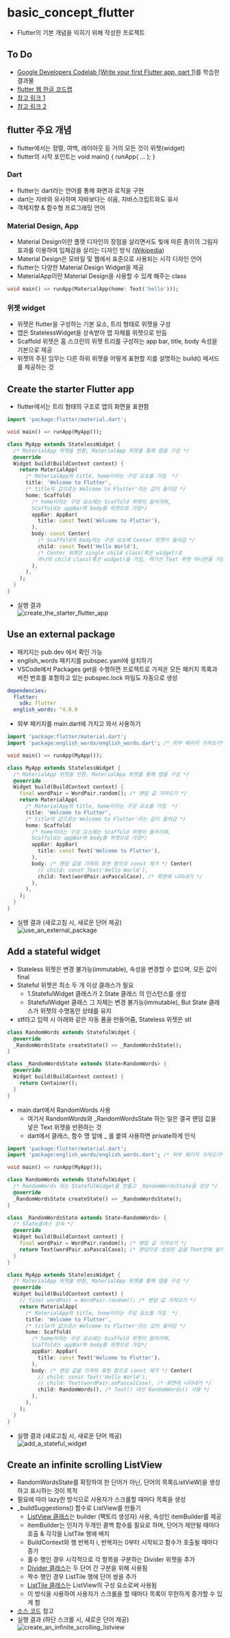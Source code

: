 # basic_concept_flutter
- Flutter의 기본 개념을 익히기 위해 작성한 프로젝트

## To Do
- [Google Developers Codelab (Write your first Flutter app, part 1)](https://codelabs.developers.google.com/codelabs/first-flutter-app-pt1#0)를 학습한 결과물
- [flutter 웹 한글 코드랩](https://flutter-ko.dev/docs/get-started/codelab)
- [참고 링크 1](https://velog.io/@lshjh4848/%EB%82%B4%EA%B0%80-%EC%9E%98-%EB%AA%B0%EB%9E%90%EB%8D%98-Flutter-%EA%B0%9C%EB%85%90%EB%93%A4)
- [참고 링크 2](https://duzi077.tistory.com/299)

## flutter 주요 개념
- flutter에서는 정렬, 여백, 레이아웃 등 거의 모든 것이 위젯(widget)
- flutter의 시작 포인트는 void main() { runApp( ... ); } 

### Dart
- flutter는 dart라는 언어를 통해 화면과 로직을 구현
- dart는 자바와 유사하며 자바보다는 쉬움, 자바스크립트와도 유사
- 객체지향 & 함수형 프로그래밍 언어

### Material Design, App
- Material Design이란 플랫 디자인의 장점을 살리면서도 빛에 따른 종이의 그림자 효과를 이용하여 입체감을 살리는 디자인 방식 ([Wikipedia](https://ko.wikipedia.org/wiki/%EB%A8%B8%ED%8B%B0%EB%A6%AC%EC%96%BC_%EB%94%94%EC%9E%90%EC%9D%B8))
- Material Design은 모바일 및 웹에서 표준으로 사용되는 시각 디자인 언어 
- flutter는 다양한 Material Design Widget을 제공
- MaterialApp이란 Material Design을 사용할 수 있게 해주는 class
```dart
void main() => runApp(MaterialApp(home: Text('hello')));
```

### 위젯 widget
- 위젯은 flutter을 구성하는 기본 요소, 트리 형태로 위젯을 구성
- 앱은 StatelessWidget을 상속받아 앱 자체를 위젯으로 만듬
- Scaffold 위젯은 홈 스크린의 위젯 트리를 구성하는 app bar, title, body 속성을 기본으로 제공
- 위젯의 주된 임무는 다른 하위 위젯을 어떻게 표현할 지를 설명하는 build() 메서드를 제공하는 것

## Create the starter Flutter app
- flutter에서는 트리 형태의 구조로 앱의 화면을 표현함
```dart
import 'package:flutter/material.dart';

void main() => runApp(MyApp());

class MyApp extends StatelessWidget {
  /* MaterialApp 위젯을 반환, MaterialApp 위젯를 통해 앱을 구성 */
  @override
  Widget build(BuildContext context) {
    return MaterialApp(
      /* MaterialApp의 title, home이라는 구성 요소를 가짐  */
      title: 'Welcome to Flutter',
      /* title의 값으로는 Welcome to Flutter'라는 값이 들어감 */
      home: Scaffold(
        /* home이라는 구성 요소에는 Scaffold 위젯이 들어가며, 
        Scaffold는 appBar와 body를 위젯으로 가짐*/
        appBar: AppBar(
          title: const Text('Welcome to Flutter'),
        ),
        body: const Center(
          /* Scaffold의 body라는 구성 요소에 Center 위젯이 들어감 */
          child: const Text('Hello World'),
          /* Center 위젯은 single child class(혹은 widget)로 
          하나의 child class(혹은 widget)을 가짐, 여기선 Text 위젯 하나만을 가짐 */
        ),
      ),
    );
  }
}
```
- 실행 결과
<br>![create_the_starter_flutter_app](../image_for_md/create_the_starter_flutter_app.png)<br>

## Use an external package
- 패키지는 pub.dev 에서 확인 가능
- english_words 패키지를 pubspec.yaml에 설치하기
- VSCode에서 Packages get을 수행하면 프로젝트로 가져온 모든 패키지 목록과 버전 번호를 포함하고 있는 pubspec.lock 파일도 자동으로 생성
```yaml
dependencies:
  flutter:
    sdk: flutter
  english_words: ^4.0.0
```
- 외부 패키지를 main.dart에 가지고 와서 사용하기
```dart
import 'package:flutter/material.dart';
import 'package:english_words/english_words.dart'; /* 외부 패키지 가져오기*/

void main() => runApp(MyApp());

class MyApp extends StatelessWidget {
  /* MaterialApp 위젯을 반환, MaterialApp 위젯를 통해 앱을 구성 */
  @override
  Widget build(BuildContext context) {
    final wordPair = WordPair.random(); /* 랜덤 값 가져오기 */
    return MaterialApp(
      /* MaterialApp의 title, home이라는 구성 요소를 가짐  */
      title: 'Welcome to Flutter',
      /* title의 값으로는 Welcome to Flutter'라는 값이 들어감 */
      home: Scaffold(
        /* home이라는 구성 요소에는 Scaffold 위젯이 들어가며, 
        Scaffold는 appBar와 body를 위젯으로 가짐*/
        appBar: AppBar(
          title: const Text('Welcome to Flutter'),
        ),
        body: /* 랜덤 값을 가져와 표현 함으로 const 제거 */ Center(
          // child: const Text('Hello World'),
          child: Text(wordPair.asPascalCase), /* 화면에 나타내기 */
        ),
      ),
    );
  }
}
```
- 실행 결과 (새로고침 시, 새로운 단어 제공)
<br>![use_an_external_package](../image_for_md/use_an_external_package.png)<br>

## Add a stateful widget
- Stateless 위젯은 변경 불가능(immutable), 속성을 변경할 수 없으며, 모든 값이 final
- Stateful 위젯은 최소 두 개 이상 클래스가 필요 
  - 1.StatefulWidget 클래스가 2.State 클래스 의 인스턴스를 생성
  - StatefulWidget 클래스 그 자체는 변경 불가능(immutable), But State 클래스가 위젯의 수명동안 상태를 유지
- stf라고 입력 시 아래와 같은 자동 폼을 만들어줌, Stateless 위젯은 stl
```dart
class RandomWords extends StatefulWidget {
  @override
  _RandomWordsState createState() => _RandomWordsState();
}

class _RandomWordsState extends State<RandomWords> {
  @override
  Widget build(BuildContext context) {
    return Container();
  }
}
``` 
- main.dart에서 RandomWords 사용
  - 여기서 RandomWords와 _RandomWordsState 하는 일은 결국 랜덤 값을 넣은 Text 위젯을 반환하는 것
  - dart에서 클래스, 함수 명 앞에 _ 를 붙여 사용하면 private하게 인식 
```dart
import 'package:flutter/material.dart';
import 'package:english_words/english_words.dart'; /* 외부 패키지 가져오기*/

void main() => runApp(MyApp());

class RandomWords extends StatefulWidget {
  /* RandomWords 라는 StatefulWidget을 만들고 _RandomWordsState을 생성 */
  @override
  _RandomWordsState createState() => _RandomWordsState();
}

class _RandomWordsState extends State<RandomWords> {
  /* State클래스 상속 */
  @override
  Widget build(BuildContext context) {
    final wordPair = WordPair.random(); /* 랜덤 값 가져오기 */
    return Text(wordPair.asPascalCase); /* 랜덤으로 생성된 값을 Text안에 넣어 반환 */
  }
}

class MyApp extends StatelessWidget {
  /* MaterialApp 위젯을 반환, MaterialApp 위젯를 통해 앱을 구성 */
  @override
  Widget build(BuildContext context) {
    // final wordPair = WordPair.random(); /* 랜덤 값 가져오기 */
    return MaterialApp(
      /* MaterialApp의 title, home이라는 구성 요소를 가짐  */
      title: 'Welcome to Flutter',
      /* title의 값으로는 Welcome to Flutter'라는 값이 들어감 */
      home: Scaffold(
        /* home이라는 구성 요소에는 Scaffold 위젯이 들어가며, 
        Scaffold는 appBar와 body를 위젯으로 가짐*/
        appBar: AppBar(
          title: const Text('Welcome to Flutter'),
        ),
        body: /* 랜덤 값을 가져와 표현 함으로 const 제거 */ Center(
          // child: const Text('Hello World'),
          // child: Text(wordPair.asPascalCase), /* 화면에 나타내기 */
          child: RandomWords(), /* Text() 대신 RandomWords() 사용 */
        ),
      ),
    );
  }
}
```
- 실행 결과 (새로고침 시, 새로운 단어 제공)
<br>![add_a_stateful_widget](../image_for_md/add_a_stateful_widget.png)<br>

## Create an infinite scrolling ListView
- RandomWordsState를 확장하여 한 단어가 아닌, 단어의 목록(ListVieW)을 생성하고 표시하는 것이 목적
- 필요에 따라 lazy한 방식으로 사용자가 스크롤할 때마다 목록을 생성
- _buildSuggestions() 함수로 ListView를 만들기
  - [ListView 클래스](https://api.flutter.dev/flutter/widgets/ListView-class.html)는 builder (팩토리 생성자) 사용, 속성인 itemBuilder를 제공
  - itemBuilder는 인자가 두개인 콜백 함수를 필요로 하며, 단어가 제안될 때마다 호출 & 각각을 ListTile 행에 배치
  - BuildContext와 행 반복자 i, 반복자는 0부터 시작되고 함수가 호출될 때마다 증가
  - 홀수 행인 경우 시각적으로 각 항목을 구분하는 Divider 위젯을 추가
  - [Divider 클래스](https://api.flutter.dev/flutter/material/Divider-class.html)는 두 단어 간 구분을 위해 사용됨
  - 짝수 행인 경우 ListTile 행에 단어 쌍을 추가
  - [ListTile 클래스](https://api.flutter.dev/flutter/material/ListTile-class.html)는 ListView의 구성 요소로써 사용됨
  - 이 방식을 사용하여 사용자가 스크롤을 할 때마다 목록이 무한하게 증가할 수 있게 함
- [소스 코드](lib/main.dart) 참고
- 실행 결과 (하단 스크롤 시, 새로운 단어 제공)
<br>![create_an_infinite_scrolling_listview](../image_for_md/create_an_infinite_scrolling_listview.png)<br>